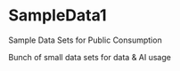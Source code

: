 # SampleData1
Sample Data Sets for Public Consumption

Bunch of small data sets for data & AI usage
